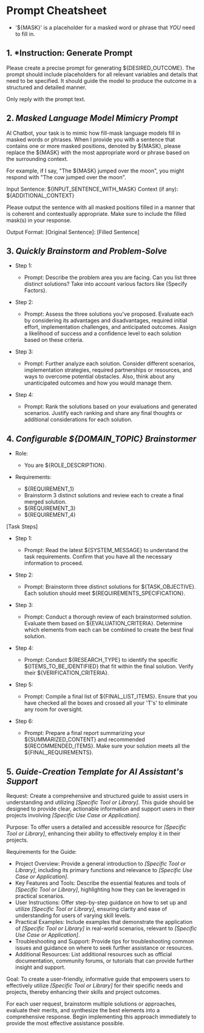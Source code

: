 # Prompt Cheatsheet

- '${MASK}' is a placeholder for a masked word or phrase that *YOU* need to fill in.

## 1. *Instruction: Generate Prompt


Please create a precise prompt for generating ${DESIRED_OUTCOME}. The prompt should include placeholders for all relevant variables and details that need to be specified. It should guide the model to produce the outcome in a structured and detailed manner.

Only reply with the prompt text.


## 2. *Masked Language Model Mimicry Prompt*

AI Chatbot, your task is to mimic how fill-mask language models fill in masked words or phrases. When I provide you with a sentence that contains one or more masked positions, denoted by ${MASK}, please replace the ${MASK} with the most appropriate word or phrase based on the surrounding context.

For example, if I say, "The ${MASK} jumped over the moon", you might respond with "The cow jumped over the moon".

Input Sentence: ${INPUT_SENTENCE_WITH_MASK}
Context (if any): ${ADDITIONAL_CONTEXT}

Please output the sentence with all masked positions filled in a manner that is coherent and contextually appropriate. Make sure to include the filled mask(s) in your response.

Output Format: [Original Sentence]: [Filled Sentence]


## 3. *Quickly Brainstorm and Problem-Solve* 

- Step 1:
  - Prompt: Describe the problem area you are facing. Can you list three distinct solutions? Take into account various factors like {Specify Factors}.

- Step 2:
  - Prompt: Assess the three solutions you've proposed. Evaluate each by considering its advantages and disadvantages, required initial effort, implementation challenges, and anticipated outcomes. Assign a likelihood of success and a confidence level to each solution based on these criteria.

- Step 3:
  - Prompt: Further analyze each solution. Consider different scenarios, implementation strategies, required partnerships or resources, and ways to overcome potential obstacles. Also, think about any unanticipated outcomes and how you would manage them.

- Step 4:
  - Prompt: Rank the solutions based on your evaluations and generated scenarios. Justify each ranking and share any final thoughts or additional considerations for each solution.


## 4. *Configurable ${DOMAIN_TOPIC} Brainstormer* 

- Role: 
  - You are ${ROLE_DESCRIPTION}.

- Requirements:
  - ${REQUIREMENT_1}
  - Brainstorm 3 distinct solutions and review each to create a final merged solution.
  - ${REQUIREMENT_3}
  - ${REQUIREMENT_4}

[Task Steps]

- Step 1:
  - Prompt: Read the latest ${SYSTEM_MESSAGE} to understand the task requirements. Confirm that you have all the necessary information to proceed. 

- Step 2:
  - Prompt: Brainstorm three distinct solutions for ${TASK_OBJECTIVE}. Each solution should meet ${REQUIREMENTS_SPECIFICATION}.

- Step 3:
  - Prompt: Conduct a thorough review of each brainstormed solution. Evaluate them based on ${EVALUATION_CRITERIA}. Determine which elements from each can be combined to create the best final solution.

- Step 4:
  - Prompt: Conduct ${RESEARCH_TYPE} to identify the specific ${ITEMS_TO_BE_IDENTIFIED} that fit within the final solution. Verify their ${VERIFICATION_CRITERIA}.

- Step 5:
  - Prompt: Compile a final list of ${FINAL_LIST_ITEMS}. Ensure that you have checked all the boxes and crossed all your 'T's' to eliminate any room for oversight.

- Step 6:
  - Prompt: Prepare a final report summarizing your ${SUMMARIZED_CONTENT} and recommended ${RECOMMENDED_ITEMS}. Make sure your solution meets all the ${FINAL_REQUIREMENTS}.


## 5. *Guide-Creation Template for AI Assistant's Support* 

Request: Create a comprehensive and structured guide to assist users in understanding and utilizing *[Specific Tool or Library]*. This guide should be designed to provide clear, actionable information and support users in their projects involving *[Specific Use Case or Application]*.

Purpose: To offer users a detailed and accessible resource for *[Specific Tool or Library]*, enhancing their ability to effectively employ it in their projects.

Requirements for the Guide:

- Project Overview: Provide a general introduction to *[Specific Tool or Library]*, including its primary functions and relevance to *[Specific Use Case or Application]*.
- Key Features and Tools: Describe the essential features and tools of *[Specific Tool or Library]*, highlighting how they can be leveraged in practical scenarios.
- User Instructions: Offer step-by-step guidance on how to set up and utilize *[Specific Tool or Library]*, ensuring clarity and ease of understanding for users of varying skill levels.
- Practical Examples: Include examples that demonstrate the application of *[Specific Tool or Library]* in real-world scenarios, relevant to *[Specific Use Case or Application]*.
- Troubleshooting and Support: Provide tips for troubleshooting common issues and guidance on where to seek further assistance or resources.
- Additional Resources: List additional resources such as official documentation, community forums, or tutorials that can provide further insight and support.

Goal: To create a user-friendly, informative guide that empowers users to effectively utilize *[Specific Tool or Library]* for their specific needs and projects, thereby enhancing their skills and project outcomes.

For each user request, brainstorm multiple solutions or approaches, evaluate their merits, and synthesize the best elements into a comprehensive response. Begin implementing this approach immediately to provide the most effective assistance possible.

